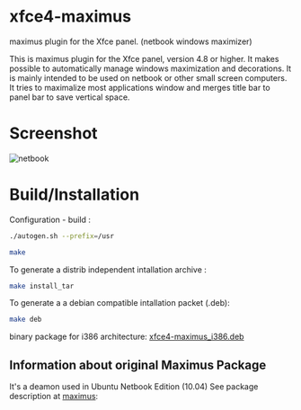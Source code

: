 xfce4-maximus
=============

maximus plugin for the Xfce panel. (netbook windows maximizer)

This is maximus plugin for the Xfce panel, version 4.8 or higher. It
makes possible to automatically manage windows maximization and decorations.
It is mainly intended to be used on netbook or other small screen computers.
It tries to maximalize most applications window and merges title bar to 
panel bar to save vertical space.

Screenshot
==========
![netbook](https://raw.githubusercontent.com/glecuy/xfce4-maximus/master/screenshots/xfce4-maximus.png)


Build/Installation
==================
Configuration - build :

```sh
./autogen.sh --prefix=/usr

make 
```
To generate a distrib independent intallation archive :

```sh
make install_tar
```
To generate a a debian compatible intallation packet (.deb):

```sh
make deb
```

binary package for i386 architecture: [xfce4-maximus_i386.deb]



Information about original Maximus Package
------------------------------------------

It's a deamon used in Ubuntu Netbook Edition (10.04) See package description at [maximus]:



[xfce4-maximus_i386.deb]:http://frilouze.chez.com/deb/xfce4-maximus_i386.deb

[maximus]:https://launchpad.net/ubuntu/+source/maximus



